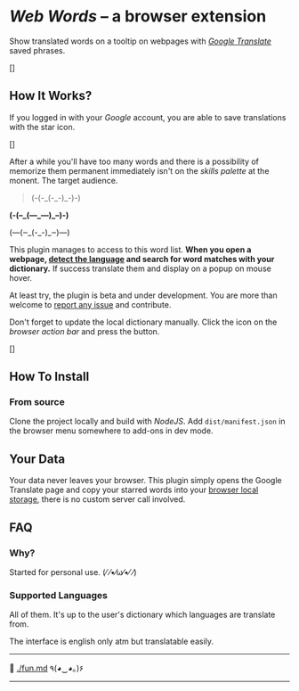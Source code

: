 # _Web Words_ – a browser extension

Show translated words on a tooltip on webpages with _[Google Translate](https://translate.google.com/)_ saved phrases.

[]

## How It Works?

If you logged in with your _Google_ account, you are able to save translations with the star icon.

[]

After a while you'll have too many words and there is a possibility of memorize them permanent immediately isn't on the _skills palette_ at the monent. The target audience.

> (-(-\_(-\_-)\_-)-)

**(-(–\_(—\_—)\_–)-)**

(—(‒\_(-_-)\_‒)—)

This plugin manages to access to this word list. **When you open a webpage, [detect the language](https://developer.mozilla.org/en-US/docs/Mozilla/Add-ons/WebExtensions/API/tabs/detectLanguage) and search for word matches with your dictionary.** If success translate them and display on a popup on mouse hover.

At least try, the plugin is beta and under development. You are more than welcome to [report any issue](https://github.com/SubZtep/web-words/issues) and contribute.

Don't forget to update the local dictionary manually. Click the icon on the _browser action bar_ and press the button.

[]

## How To Install

### From source

Clone the project locally and build with _NodeJS_. Add `dist/manifest.json` in the browser menu somewhere to add-ons in dev mode.

## Your Data

Your data never leaves your browser. This plugin simply opens the Google Translate
page and copy your starred words into your [browser local storage](https://developer.mozilla.org/en-US/docs/Mozilla/Add-ons/WebExtensions/API/storage), there is
no custom server call involved.

## FAQ

### Why?

Started for personal use. (⁄ ⁄•⁄ω⁄•⁄ ⁄)

### Supported Languages

All of them. It's up to the user's dictionary which languages are translate from.

The interface is english only atm but translatable easily.

---

🔗 [./fun.md](./fun.md) ٩(◕‿◕｡)۶

---
